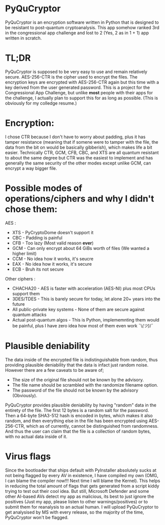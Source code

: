 # PyQuCryptor
PyQuCryptor is an encryption software written in Python that is designed to be resistant to post-quantum cryptoanalysis. This app somehow ranked 3rd in the congressional app challenge and lost to 2 (Yes, 2 as in 1 + 1) app written in scratch. 

# TL;DR
PyQuCryptor is supposed to be very easy to use and remain relatively secure. AES-256-CTR is the cipher used to encrypt the files. The encryption keys are encrypted with AES-256-CTR again but this time with a key derived from the user generated password. This is a project for the Congressional App Challenge, but unlike **most** people with their apps for the challenge, I actually plan to support this for as long as possible. (This is obviously for my colledge resume.)

# Encryption:
I chose CTR because I don't have to worry about padding, plus it has tamper resistance (meaning that if somene were to tamper with the file, the data from the bit on would be basically gibberish), which makes life a bit easier. Technically CTR, GCM, CFB, CBC, and XTS are all quantum resistant to about the same degree but CTR was the easiest to implement and has generally the same security of the other modes except unlike GCM, can encrypt a way bigger file. 

# Possible modes of operations/ciphers and why I didn't chose them:

  AES :
  
  - XTS - PyCryptoDome doesn't support it
  - CBC - Padding is painful
  - CFB - Too lazy (Most valid reason **ever**)
  - GCM - Can only encrypt about 64 GiBs worth of files (We wanted a higher limit)
  - CCM - No idea how it works, it's seucre
  - EAX - No idea how it works, it's secure
  - ECB - Bruh its not secure
    
  Other ciphers :
  
  - CHACHA20 - AES is faster with acceleration (AES-NI) plus most CPUs support them
  - 3DES/TDES - This is barely secure for today, let alone 20+ years into the future
  - All public-private key systems - None of them are secure against quantum attacks
  - Actual post-quantum algos - This is Python, implememnting them would be painful, plus I have zero idea how most of them even work ¯\\_(ツ)_/¯
    
# Plausible deniability
The data inside of the encrypted file is indistinguishable from random, thus providing plausible deniability that the data is infact just random noise. However there are a few caveats to be aware of; 

  - The size of the original file should not be known by the advisory.
  - The file name should be scrambled with the randomize filename option.
  - The password of the file should not be known by the advisory (Obviously).

PyQuCryptor provides plausible deniability by having "random" data in the entirety of the file. The first 12 bytes is a random salt for the password. Then a 64-byte SHA3-512 hash is encoded in bytes, which makes it also random, and then everything else in the file has been encrypted using AES-256-CTR, which as of currently, cannot be distinguished from randomness. And thus the user can claim that the file is a collection of random bytes, with no actual data inside of it. 

# Virus flags
Since the bootloader that ships default with PyInstaller absolutely sucks at not being flagged by every AV in existence, I have compiled my own (OMG, I can blame the compiler now!!! Next time I will blame the Kernel). This helps in reducing the total amount of flags that gets generated from a script kiddy trying to test out their cool idea. But still, Microsoft Defender and some other AI-based AVs detect my app as malicious, its best to just ignore the positives (Just my app, please listen to other warnings/positives) or to submit them for reanalysis to an actual human. I will upload PyQuCryptor to get analysised by MS with every release, so the majority of the time, PyQuCryptor won't be flagged. 
